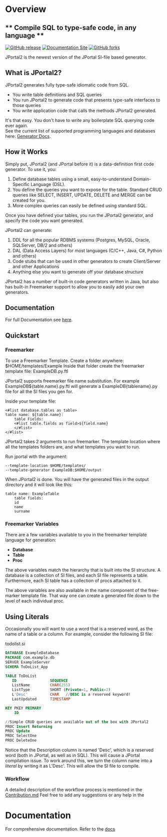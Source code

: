 # <b>Overview</b>
## ** Compile SQL to type-safe code, in any language **

[![GitHub release](https://img.shields.io/github/release/SI-Gen/jportal2.svg)](https://github.com/SI-Gen/jportal2/releases)
[![Documentation Site](https://img.shields.io/badge/DOCS_SITE-YES-GREEN.svg)](https://si-gen.github.io/jportal2/)
[![GitHub forks](https://img.shields.io/github/forks/SI-Gen/jportal2.svg?style=social&label=Fork&maxAge=2592000)](https://github.com/SI-Gen/jportal2/network/)

JPortal2 is the newest version of the JPortal SI-file based generator.

## What is JPortal2?
JPortal2 generates fully type-safe idiomatic code from SQL.

* You write table definitions and SQL queries
* You run JPortal2 to generate code that presents type-safe interfaces to those queries
* You write application code that calls the methods JPortal2 generated.

It's that easy. You don't have to write any boilerplate SQL querying code ever again.  
See the current list of supported programming languages and databases here: [Generator Docs](generators/index.md).

## How it Works
Simply put, JPortal2 (and JPortal before it) is a data-definition first code generator. To use it, you:

1. Define database tables using a small, easy-to-understand Domain-Specific Language (DSL).
2. You define the queries you want to expose for the table. Standard CRUD queries like SELECT, INSERT, UPDATE, DELETE and MERGE can be created for you.
3. More complex queries can easily be defined using standard SQL. 

Once you have defined your tables, you run the JPortal2 generator, and specify the code you want generated.  

JPortal2 can generate:  

1. DDL for all the popular RDBMS systems (Postgres, MySQL, Oracle, SQLServer, DB/2 and others)  
2. DAL (Data Access Layers) for most languages (C/C++, Java, C#, Python and others)  
3. Code stubs that can be used in other generators to create Client/Server and other Applications  
4. Anything else you want to generate off your database structure  

JPortal2 has a number of built-in code generators written in Java, but also has built-in Freemarker support to allow you to easily add your own generators.


## Documentation  
For full Documentation see [here](https://si-gen.github.io/jportal2/).  

## Quickstart

### Freemarker
To use a Freemarker Template. Create a folder anywhere: \$HOME/templates/Example
Inside that folder create the freemarker template file: ExampleDB.py.ftl

JPortal2 supports freemarker file name substitution. For example ExampleDB${table.name}.py.ftl will generate a ExampleDB{tablename}.py file for all the SI files you gen for. 

Inside your template file:
```
<#list database.tables as table>
table name: ${table.name}:
    table Fields:
    <#list table.fields as field>${field.name}
    </#list>
</#list>
```

JPortal2 takes 2 arguments to run freemarker. The template location where all the templates folders are, and what templates you want to run.

Run jportal with the argument:
```
--template-location $HOME/templates/
--template-generator ExampleDB:$HOME/output
```

When JPortal2 is done. You will have the generated files in the output directory and it will look like this:
```
table name: ExampleTable
    table fields:
    id
    name
    surname
```

### Freemarker Variables
There are a few variables available to you in the freemarker template language for generation:
- __Database__
- __Table__
- __Proc__

The above variables match the hierarchy that is built into the SI structure. A database is a collection of SI files, and each SI file represents a table. Furthermore, each SI table has a collection of procs attached to it.

The above variables are also available in the name component of the free-marker template file. That way one can create a generated file down to the level of each individual proc.


## Using Literals
Occasionally you will want to use a word that is a reserved word, as the name of a table or a column. For example, consider the following SI file:

todolist.si
```sql
DATABASE ExampleDatabase
PACKAGE com.example.db
SERVER ExampleServer
SCHEMA ToDoList_App

TABLE ToDoList
   ID               SEQUENCE
   ListName         CHAR(255)
   ListType         SHORT (Private=1, Public=2)
   L'Desc'          CHAR   //DESC is a reserved keyword!
   LastUpdated      TIMESTAMP

KEY PKEY PRIMARY
    ID

//Simple CRUD queries are available out of the box with JPortal2
PROC Insert Returning
PROC Update
PROC SelectOne
PROC DeleteOne
```




Notice that the Description column is named 'Desc', which is a reserved word (both in JPortal, as well as in SQL). This will cause a JPortal compilation issue. To work around this, we turn the column name into a *literal* by writing it as L'Desc'. This will allow the SI file to compile.


### Workflow
A detailed description of the workflow process is mentioned in the [Contribution.md](/docs/Contributing/Contribution.md)
Feel free to add any suggestions or any help in the 

# Documentation
For comprehensive documentation. Refer to the [docs](docs/index.md)
